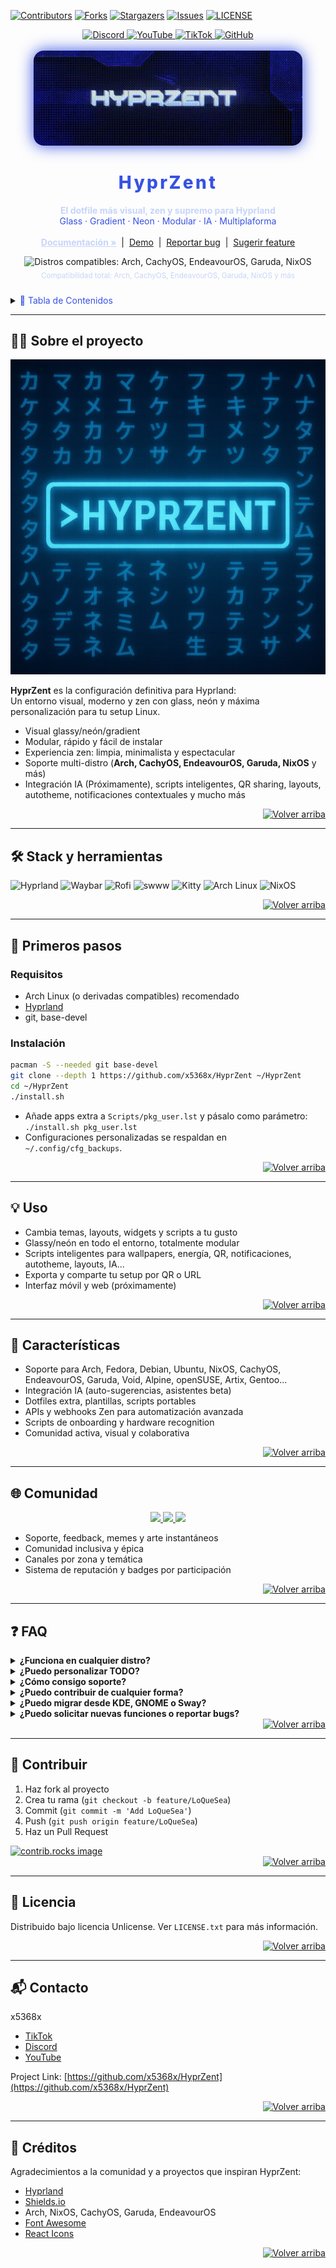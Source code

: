 <!-- Improved compatibility of back to top link: See: https://github.com/othneildrew/Best-README-Template/pull/73 -->
<a id="readme-top"></a>

<!-- PROJECT SHIELDS (palette: blue/white) -->
[![Contributors][contributors-shield]][contributors-url]
[![Forks][forks-shield]][forks-url]
[![Stargazers][stars-shield]][stars-url]
[![Issues][issues-shield]][issues-url]
[![LICENSE][license-shield]][license-url]

[license-shield]: https://img.shields.io/badge/LICENSE-MIT-0984e3.svg?style=flat-square&labelColor=23272f&color=0984e3&logoColor=ffffff&logo=
[license-url]: https://github.com/x5368x/HyprZent/blob/master/LICENSE

<!-- SOCIALS (tuned for blue harmony) -->
<div align="center">
  <a href="https://discord.gg/NdtChxcaU8">
    <img alt="Discord" src="https://img.shields.io/badge/Discord-Zen%20Community-3752E2?logo=discord&logoColor=white&style=for-the-badge"/>
  </a>
  <a href="https://www.youtube.com/@Xzn-q7n9q">
    <img alt="YouTube" src="https://img.shields.io/badge/YouTube-Zenthrax-111C3B?logo=youtube&logoColor=3752E2&style=for-the-badge"/>
  </a>
  <a href="https://www.tiktok.com/@x_536.8">
    <img alt="TikTok" src="https://img.shields.io/badge/TikTok-x_536.8-22396B?logo=tiktok&logoColor=3752E2&style=for-the-badge"/>
  </a>
  <a href="https://github.com/x5368x">
    <img alt="GitHub" src="https://img.shields.io/badge/GitHub-x5368x-1A2440?logo=github&logoColor=3752E2&style=for-the-badge"/>
  </a>
</div>

<!-- PROJECT LOGO/BANNER: use hyprzent.gif in master -->
<br />
<div align="center">
  <img src="https://github.com/x5368x/HyprZent/raw/master/README.IMAGES/hyprzent.gif" alt="HyprZent Banner" width="430" style="border-radius:16px;box-shadow:0 0 24px #3752E2,0 0 2px #fff;"/>
  <h1 align="center" style="color:#3752E2;letter-spacing:0.12em;font-weight:800;">HyprZent</h1>
  <p align="center">
    <b style="color:#C6D5F8;">El dotfile más visual, zen y supremo para Hyprland</b><br>
    <span style="color:#3752E2;">Glass · Gradient · Neon · Modular · IA · Multiplaforma</span>
    <br /><br />
    <a href="https://github.com/x5368x/HyprZent/wiki" style="color:#C6D5F8;"><strong>Documentación »</strong></a>
    &nbsp;|&nbsp;
    <a href="https://github.com/x5368x/HyprZent">Demo</a>
    &nbsp;|&nbsp;
    <a href="https://github.com/x5368x/HyprZent/issues/new?labels=bug&template=bug_report.md">Reportar bug</a>
    &nbsp;|&nbsp;
    <a href="https://github.com/x5368x/HyprZent/issues/new?labels=enhancement&template=feature_request.md">Sugerir feature</a>
  </p>
</div>

<!-- DISTROS COMPATIBLES GIF -->
<div align="center" style="margin: 10px 0 24px 0;">
  <img src="https://raw.githubusercontent.com/x5368x/HyprZent/main/media/distros.gif" alt="Distros compatibles: Arch, CachyOS, EndeavourOS, Garuda, NixOS" height="48"/>
  <br>
  <sub style="color:#C6D5F8;">Compatibilidad total: Arch, CachyOS, EndeavourOS, Garuda, NixOS y más</sub>
</div>

<!-- TABLE OF CONTENTS -->
<details>
  <summary><span style="color:#3752E2">📖 Tabla de Contenidos</span></summary>
  <ol>
    <li><a href="#about-the-project">Sobre el proyecto</a></li>
    <li><a href="#built-with">Stack y herramientas</a></li>
    <li>
      <a href="#getting-started">Primeros pasos</a>
      <ul>
        <li><a href="#prerequisites">Requisitos</a></li>
        <li><a href="#installation">Instalación</a></li>
      </ul>
    </li>
    <li><a href="#usage">Uso</a></li>
    <li><a href="#features">Características</a></li>
    <li><a href="#community">Comunidad</a></li>
    <li><a href="#faq">FAQ</a></li>
    <li><a href="#contributing">Contribuir</a></li>
    <li><a href="#license">Licencia</a></li>
    <li><a href="#contact">Contacto</a></li>
    <li><a href="#acknowledgments">Créditos</a></li>
  </ol>
</details>

---

## 🧘‍♂️ Sobre el proyecto

[![HyprZent Banner](https://github.com/x5368x/HyprZent/raw/master/README.IMAGES/hyprzent.jpg)](https://github.com/x5368x/HyprZent)

**HyprZent** es la configuración definitiva para Hyprland:  
Un entorno visual, moderno y zen con glass, neón y máxima personalización para tu setup Linux.

- Visual glassy/neón/gradient
- Modular, rápido y fácil de instalar
- Experiencia zen: limpia, minimalista y espectacular
- Soporte multi-distro (**Arch, CachyOS, EndeavourOS, Garuda, NixOS** y más)
- Integración IA (Próximamente), scripts inteligentes, QR sharing, layouts, autotheme, notificaciones contextuales y mucho más

<div align="right">
  <a href="#readme-top">
    <img src="https://img.shields.io/static/v1?label=&message=↑%20Volver%20arriba&color=3752E2&labelColor=1A2440&style=for-the-badge&logo=homeassistant&logoColor=white" alt="Volver arriba"/>
  </a>
</div>

---

## 🛠️ Stack y herramientas <span id="built-with"></span>

![Hyprland](https://img.shields.io/badge/Hyprland-3752E2?style=for-the-badge)
  <img alt="Waybar" src="https://img.shields.io/badge/Waybar-22396B?style=for-the-badge"/>
  <img alt="Rofi" src="https://img.shields.io/badge/Rofi-111C3B?style=for-the-badge"/>
  <img alt="swww" src="https://img.shields.io/badge/swww-3752E2?style=for-the-badge"/>
  <img alt="Kitty" src="https://img.shields.io/badge/Kitty-22396B?style=for-the-badge"/>
  <img alt="Arch Linux" src="https://img.shields.io/badge/Arch-3752E2?logo=arch-linux&logoColor=white&style=for-the-badge"/>
  <img alt="NixOS" src="https://img.shields.io/badge/NixOS-395DFB?logo=nixos&logoColor=white&style=for-the-badge"/>
</p>

<div align="right">
  <a href="#readme-top">
    <img src="https://img.shields.io/static/v1?label=&message=↑%20Volver%20arriba&color=3752E2&labelColor=1A2440&style=for-the-badge&logo=homeassistant&logoColor=white" alt="Volver arriba"/>
  </a>
</div>

---

## 🚀 Primeros pasos <span id="getting-started"></span>

### Requisitos

- Arch Linux (o derivadas compatibles) recomendado
- [Hyprland](https://github.com/hyprwm/Hyprland)
- git, base-devel

### Instalación

```bash
pacman -S --needed git base-devel
git clone --depth 1 https://github.com/x5368x/HyprZent ~/HyprZent
cd ~/HyprZent
./install.sh
```
- Añade apps extra a `Scripts/pkg_user.lst` y pásalo como parámetro:  
  `./install.sh pkg_user.lst`
- Configuraciones personalizadas se respaldan en `~/.config/cfg_backups`.

<div align="right">
  <a href="#readme-top">
    <img src="https://img.shields.io/static/v1?label=&message=↑%20Volver%20arriba&color=3752E2&labelColor=1A2440&style=for-the-badge&logo=homeassistant&logoColor=white" alt="Volver arriba"/>
  </a>
</div>

---

## 💡 Uso <span id="usage"></span>

- Cambia temas, layouts, widgets y scripts a tu gusto
- Glassy/neón en todo el entorno, totalmente modular
- Scripts inteligentes para wallpapers, energía, QR, notificaciones, autotheme, layouts, IA...
- Exporta y comparte tu setup por QR o URL
- Interfaz móvil y web (próximamente)

<div align="right">
  <a href="#readme-top">
    <img src="https://img.shields.io/static/v1?label=&message=↑%20Volver%20arriba&color=3752E2&labelColor=1A2440&style=for-the-badge&logo=homeassistant&logoColor=white" alt="Volver arriba"/>
  </a>
</div>

---

## 🌟 Características <span id="features"></span>

- Soporte para Arch, Fedora, Debian, Ubuntu, NixOS, CachyOS, EndeavourOS, Garuda, Void, Alpine, openSUSE, Artix, Gentoo...
- Integración IA (auto-sugerencias, asistentes beta)
- Dotfiles extra, plantillas, scripts portables
- APIs y webhooks Zen para automatización avanzada
- Scripts de onboarding y hardware recognition
- Comunidad activa, visual y colaborativa

<div align="right">
  <a href="#readme-top">
    <img src="https://img.shields.io/static/v1?label=&message=↑%20Volver%20arriba&color=3752E2&labelColor=1A2440&style=for-the-badge&logo=homeassistant&logoColor=white" alt="Volver arriba"/>
  </a>
</div>

---

## 🌐 Comunidad <span id="community"></span>
<div align="center">
  <a href="https://discord.gg/NdtChxcaU8">
    <img src="https://img.shields.io/badge/Discord-Zen%20Server-3752E2?logo=discord&logoColor=white&style=for-the-badge"/>
  </a>
  <a href="https://www.youtube.com/@Xzn-q7n9q">
    <img src="https://img.shields.io/badge/YouTube-Zenthrax-22396B?logo=youtube&logoColor=3752E2&style=for-the-badge"/>
  </a>
  <a href="https://www.tiktok.com/@x_536.8">
    <img src="https://img.shields.io/badge/TikTok-x_536.8-111C3B?logo=tiktok&logoColor=3752E2&style=for-the-badge"/>
  </a>
</div>

- Soporte, feedback, memes y arte instantáneos  
- Comunidad inclusiva y épica  
- Canales por zona y temática  
- Sistema de reputación y badges por participación  

<div align="right">
  <a href="#readme-top">
    <img src="https://img.shields.io/static/v1?label=&message=↑%20Volver%20arriba&color=3752E2&labelColor=1A2440&style=for-the-badge&logo=homeassistant&logoColor=white" alt="Volver arriba"/>
  </a>
</div>

---

## ❓ FAQ <span id="faq"></span>

<details>
  <summary><b>¿Funciona en cualquier distro?</b></summary>
  Sí, funciona en Arch, Fedora, Debian, Ubuntu, NixOS, Void, Alpine, openSUSE, Artix, CachyOS, Gentoo y más.
</details>
<details>
  <summary><b>¿Puedo personalizar TODO?</b></summary>
  ¡Todo es modular! Cambia colores, binds, widgets, layouts, scripts, temas y más.
</details>
<details>
  <summary><b>¿Cómo consigo soporte?</b></summary>
  Únete al Discord, abre un issue o deja tu pregunta en Discussions.
</details>
<details>
  <summary><b>¿Puedo contribuir de cualquier forma?</b></summary>
  Sí. Código, arte, memes, docs, themes, traducciones, scripts, feedback y tutoriales.
</details>
<details>
  <summary><b>¿Puedo migrar desde KDE, GNOME o Sway?</b></summary>
  Sí, hay scripts y asistentes de migración automáticos.
</details>
<details>
  <summary><b>¿Puedo solicitar nuevas funciones o reportar bugs?</b></summary>
  Abre un <a href="https://github.com/x5368x/HyprZent/issues"><b>issue</b></a> o usa <a href="https://github.com/x5368x/HyprZent/discussions"><b>Discussions</b></a>.
</details>

<div align="right">
  <a href="#readme-top">
    <img src="https://img.shields.io/static/v1?label=&message=↑%20Volver%20arriba&color=3752E2&labelColor=1A2440&style=for-the-badge&logo=homeassistant&logoColor=white" alt="Volver arriba"/>
  </a>
</div>

---

## 🤝 Contribuir <span id="contributing"></span>

1. Haz fork al proyecto
2. Crea tu rama (`git checkout -b feature/LoQueSea`)
3. Commit (`git commit -m 'Add LoQueSea'`)
4. Push (`git push origin feature/LoQueSea`)
5. Haz un Pull Request

<a href="https://github.com/x5368x/HyprZent/graphs/contributors">
  <img src="https://contrib.rocks/image?repo=x5368x/HyprZent" alt="contrib.rocks image" />
</a>

<div align="right">
  <a href="#readme-top">
    <img src="https://img.shields.io/static/v1?label=&message=↑%20Volver%20arriba&color=3752E2&labelColor=1A2440&style=for-the-badge&logo=homeassistant&logoColor=white" alt="Volver arriba"/>
  </a>
</div>

---

## 📝 Licencia <span id="license"></span>
Distribuido bajo licencia Unlicense. Ver `LICENSE.txt` para más información.

<div align="right">
  <a href="#readme-top">
    <img src="https://img.shields.io/static/v1?label=&message=↑%20Volver%20arriba&color=3752E2&labelColor=1A2440&style=for-the-badge&logo=homeassistant&logoColor=white" alt="Volver arriba"/>
  </a>
</div>

---

## 📬 Contacto <span id="contact"></span>

x5368x  
- [TikTok](https://www.tiktok.com/@x_536.8)
- [Discord](https://discord.gg/NdtChxcaU8)
- [YouTube](https://www.youtube.com/@Xzn-q7n9q)

Project Link: [https://github.com/x5368x/HyprZent](https://github.com/x5368x/HyprZent)

<div align="right">
  <a href="#readme-top">
    <img src="https://img.shields.io/static/v1?label=&message=↑%20Volver%20arriba&color=3752E2&labelColor=1A2440&style=for-the-badge&logo=homeassistant&logoColor=white" alt="Volver arriba"/>
  </a>
</div>

---

## 🙏 Créditos <span id="acknowledgments"></span>

Agradecimientos a la comunidad y a proyectos que inspiran HyprZent:

* [Hyprland](https://github.com/hyprwm/Hyprland)
* [Shields.io](https://shields.io)
* Arch, NixOS, CachyOS, Garuda, EndeavourOS
* [Font Awesome](https://fontawesome.com)
* [React Icons](https://react-icons.github.io/react-icons/search)

<div align="right">
  <a href="#readme-top">
    <img src="https://img.shields.io/static/v1?label=&message=↑%20Volver%20arriba&color=3752E2&labelColor=1A2440&style=for-the-badge&logo=homeassistant&logoColor=white" alt="Volver arriba"/>
  </a>
</div>

<!-- MARKDOWN LINKS & IMAGES -->
[contributors-shield]: https://img.shields.io/github/contributors/x5368x/HyprZent.svg?color=3752E2&style=for-the-badge
[contributors-url]: https://github.com/x5368x/HyprZent/graphs/contributors
[forks-shield]: https://img.shields.io/github/forks/x5368x/HyprZent.svg?color=22396B&style=for-the-badge
[forks-url]: https://github.com/x5368x/HyprZent/network/members
[stars-shield]: https://img.shields.io/github/stars/x5368x/HyprZent.svg?color=395DFB&style=for-the-badge
[stars-url]: https://github.com/x5368x/HyprZent/stargazers
[issues-shield]: https://img.shields.io/github/issues/x5368x/HyprZent.svg?color=3752E2&style=for-the-badge
[issues-url]: https://github.com/x5368x/HyprZent/issues
[license-shield]: https://img.shields.io/github/license/x5368x/HyprZent.svg?color=111C3B&style=for-the-badge
[license-url]: https://github.com/x5368x/HyprZent/blob/main/LICENSE
[product-screenshot]: static%20(2).png